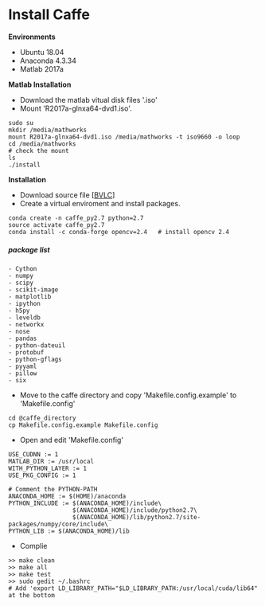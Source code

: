 # Install Caffe

**Environments**
- Ubuntu 18.04
- Anaconda 4.3.34
- Matlab 2017a

**Matlab Installation**
- Download the matlab vitual disk files '.iso'
- Mount 'R2017a-glnxa64-dvd1.iso'.
```
sudo su
mkdir /media/mathworks
mount R2017a-glnxa64-dvd1.iso /media/mathworks -t iso9660 -o loop
cd /media/mathworks
# check the mount
ls
./install
```

**Installation**
- Download source file [[BVLC](https://github.com/BVLC/caffe)]
- Create a virtual enviroment and install packages.
```
conda create -n caffe_py2.7 python=2.7
source activate caffe_py2.7
conda install -c conda-forge opencv=2.4   # install opencv 2.4
```
##### package list
```
- Cython
- numpy
- scipy
- scikit-image
- matplotlib
- ipython
- h5py
- leveldb
- networkx
- nose
- pandas
- python-dateuil
- protobuf
- python-gflags
- pyyaml
- pillow
- six
```
- Move to the caffe directory and copy 'Makefile.config.example' to 'Makefile.config'
```
cd @caffe_directory
cp Makefile.config.example Makefile.config
```
- Open and edit 'Makefile.config'
```
USE_CUDNN := 1
MATLAB_DIR := /usr/local
WITH_PYTHON_LAYER := 1
USE_PKG_CONFIG := 1

# Comment the PYTHON-PATH
ANACONDA_HOME := $(HOME)/anaconda
PYTHON_INCLUDE := $(ANACONDA_HOME)/include\
                  $(ANACONDA_HOME)/include/python2.7\
                  $(ANACONDA_HOME)/lib/python2.7/site-packages/numpy/core/include\
PYTHON_LIB := $(ANACONDA_HOME)/lib
```

- Complie 
```
>> make clean
>> make all
>> make test
>> sudo gedit ~/.bashrc
# Add 'export LD_LIBRARY_PATH="$LD_LIBRARY_PATH:/usr/local/cuda/lib64" at the bottom
